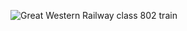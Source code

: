 ![Great Western Railway class 802 train](https://upload.wikimedia.org/wikipedia/commons/9/95/Great_Western_Railway_Class_802_%28802010%29_at_Par.jpg)
